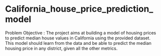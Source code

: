 # California_house_price_prediction_model
Problem Objective :  The project aims at building a model of housing prices to predict median house values in California using the provided dataset. This model should learn from the data and be able to predict the median housing price in any district, given all the other metrics.
